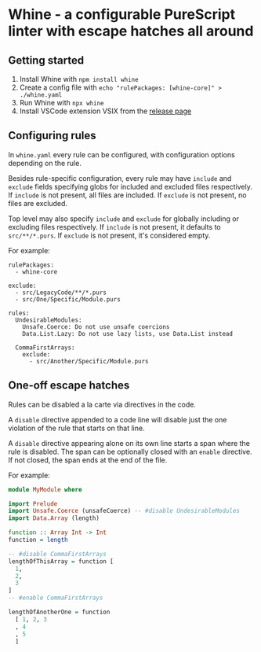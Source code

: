 # Whine - a configurable PureScript linter with escape hatches all around

## Getting started

1. Install Whine with `npm install whine`
2. Create a config file with `echo "rulePackages: [whine-core]" > ./whine.yaml`
3. Run Whine with `npx whine`
4. Install VSCode extension VSIX from the [release page](https://github.com/collegevine/purescript-whine/releases)

## Configuring rules

In `whine.yaml` every rule can be configured, with configuration options
depending on the rule.

Besides rule-specific configuration, every rule may have `include` and `exclude`
fields specifying globs for included and excluded files respectively. If
`include` is not present, all files are included. If `exclude` is not present,
no files are excluded.

Top level may also specify `include` and `exclude` for globally including or
excluding files respectively. If `include` is not present, it defaults to
`src/**/*.purs`. If `exclude` is not present, it's considered empty.

For example:

```
rulePackages:
  - whine-core

exclude:
  - src/LegacyCode/**/*.purs
  - src/One/Specific/Module.purs

rules:
  UndesirableModules:
    Unsafe.Coerce: Do not use unsafe coercions
    Data.List.Lazy: Do not use lazy lists, use Data.List instead

  CommaFirstArrays:
    exclude:
      - src/Another/Specific/Module.purs
```

## One-off escape hatches

Rules can be disabled a la carte via directives in the code.

A `disable` directive appended to a code line will disable just the one
violation of the rule that starts on that line.

A `disable` directive appearing alone on its own line starts a span where the
rule is disabled. The span can be optionally closed with an `enable` directive.
If not closed, the span ends at the end of the file.

For example:

```haskell
module MyModule where

import Prelude
import Unsafe.Coerce (unsafeCoerce) -- #disable UndesirableModules
import Data.Array (length)

function :: Array Int -> Int
function = length

-- #disable CommaFirstArrays
lengthOfThisArray = function [
  1,
  2,
  3
]
-- #enable CommaFirstArrays

lengthOfAnotherOne = function
  [ 1, 2, 3
  , 4
  , 5
  ]
```